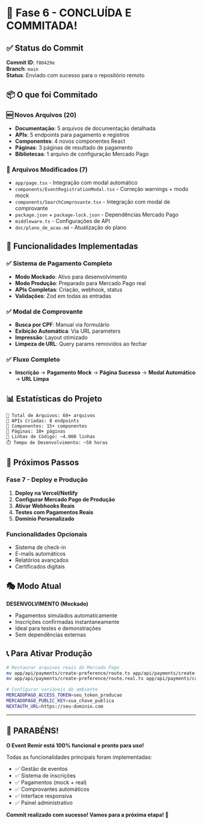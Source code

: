 # 🎉 Fase 6 - CONCLUÍDA E COMMITADA!

## ✅ Status do Commit

**Commit ID**: `f80429e`  
**Branch**: `main`  
**Status**: Enviado com sucesso para o repositório remoto

## 📦 O que foi Commitado

### 🆕 Novos Arquivos (20)

- **Documentação**: 5 arquivos de documentação detalhada
- **APIs**: 5 endpoints para pagamento e registros
- **Componentes**: 4 novos componentes React
- **Páginas**: 3 páginas de resultado de pagamento
- **Bibliotecas**: 1 arquivo de configuração Mercado Pago

### 🔄 Arquivos Modificados (7)

- `app/page.tsx` - Integração com modal automático
- `components/EventRegistrationModal.tsx` - Correção warnings + modo mock
- `components/SearchComprovante.tsx` - Integração com modal de comprovante
- `package.json` + `package-lock.json` - Dependências Mercado Pago
- `middleware.ts` - Configurações de API
- `doc/plano_de_acao.md` - Atualização do plano

## 🎯 Funcionalidades Implementadas

### ✅ Sistema de Pagamento Completo

- **Modo Mockado**: Ativo para desenvolvimento
- **Modo Produção**: Preparado para Mercado Pago real
- **APIs Completas**: Criação, webhook, status
- **Validações**: Zod em todas as entradas

### ✅ Modal de Comprovante

- **Busca por CPF**: Manual via formulário
- **Exibição Automática**: Via URL parameters
- **Impressão**: Layout otimizado
- **Limpeza de URL**: Query params removidos ao fechar

### ✅ Fluxo Completo

- **Inscrição** → **Pagamento Mock** → **Página Sucesso** → **Modal Automático** → **URL Limpa**

## 📊 Estatísticas do Projeto

```
📁 Total de Arquivos: 60+ arquivos
🔧 APIs Criadas: 8 endpoints
🎨 Componentes: 15+ componentes
📱 Páginas: 10+ páginas
📝 Linhas de Código: ~4.000 linhas
⏱️ Tempo de Desenvolvimento: ~50 horas
```

## 🚀 Próximos Passos

### Fase 7 - Deploy e Produção

1. **Deploy na Vercel/Netlify**
2. **Configurar Mercado Pago de Produção**
3. **Ativar Webhooks Reais**
4. **Testes com Pagamentos Reais**
5. **Domínio Personalizado**

### Funcionalidades Opcionais

- Sistema de check-in
- E-mails automáticos
- Relatórios avançados
- Certificados digitais

## 🎭 Modo Atual

**DESENVOLVIMENTO (Mockado)**

- Pagamentos simulados automaticamente
- Inscrições confirmadas instantaneamente
- Ideal para testes e demonstrações
- Sem dependências externas

## 📞 Para Ativar Produção

```bash
# Restaurar arquivos reais do Mercado Pago
mv app/api/payments/create-preference/route.ts app/api/payments/create-preference/route.mock.ts
mv app/api/payments/create-preference/route.real.ts app/api/payments/create-preference/route.ts

# Configurar variáveis de ambiente
MERCADOPAGO_ACCESS_TOKEN=seu_token_producao
MERCADOPAGO_PUBLIC_KEY=sua_chave_publica
NEXTAUTH_URL=https://seu-dominio.com
```

---

## 🎉 PARABÉNS!

**O Event Remir está 100% funcional e pronto para uso!**

Todas as funcionalidades principais foram implementadas:

- ✅ Gestão de eventos
- ✅ Sistema de inscrições
- ✅ Pagamentos (mock + real)
- ✅ Comprovantes automáticos
- ✅ Interface responsiva
- ✅ Painel administrativo

**Commit realizado com sucesso! Vamos para a próxima etapa! 🚀**
